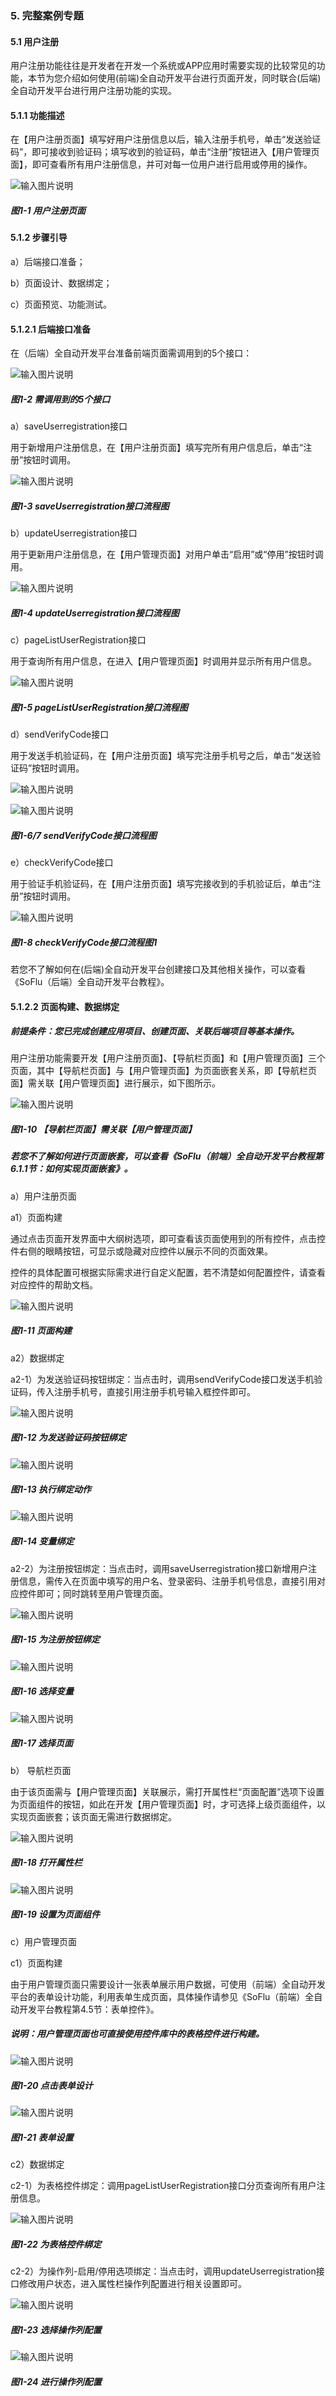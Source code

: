 ### 5. 完整案例专题

#### 5.1 用户注册

用户注册功能往往是开发者在开发一个系统或APP应用时需要实现的比较常见的功能，本节为您介绍如何使用(前端)全自动开发平台进行页面开发，同时联合(后端)全自动开发平台进行用户注册功能的实现。

#### 5.1.1 功能描述

在【用户注册页面】填写好用户注册信息以后，输入注册手机号，单击“发送验证码”，即可接收到验证码；填写收到的验证码，单击“注册”按钮进入【用户管理页面】，即可查看所有用户注册信息，并可对每一位用户进行启用或停用的操作。

![输入图片说明](../../../images/%20SoFlu%EF%BC%88%E5%89%8D%E7%AB%AF%EF%BC%89%E5%85%A8%E8%87%AA%E5%8A%A8%E5%BC%80%E5%8F%91%E5%B9%B3%E5%8F%B0%E6%95%99%E7%A8%8B/1.%20%E6%9C%80%E6%96%B0%E7%89%88%E6%9C%AC%20-%20%E6%9B%B4%E6%96%B0%E6%97%A5%E6%9C%9F%20-%202023.01.10/5.%20%E5%AE%8C%E6%95%B4%E6%A1%88%E4%BE%8B%E4%B8%93%E9%A2%98/image.png)

##### 图1-1 用户注册页面

#### 5.1.2 步骤引导

a）后端接口准备；

b）页面设计、数据绑定；

c）页面预览、功能测试。

#### 5.1.2.1 后端接口准备

在（后端）全自动开发平台准备前端页面需调用到的5个接口：

![输入图片说明](../../../images/%20SoFlu%EF%BC%88%E5%89%8D%E7%AB%AF%EF%BC%89%E5%85%A8%E8%87%AA%E5%8A%A8%E5%BC%80%E5%8F%91%E5%B9%B3%E5%8F%B0%E6%95%99%E7%A8%8B/1.%20%E6%9C%80%E6%96%B0%E7%89%88%E6%9C%AC%20-%20%E6%9B%B4%E6%96%B0%E6%97%A5%E6%9C%9F%20-%202023.01.10/5.%20%E5%AE%8C%E6%95%B4%E6%A1%88%E4%BE%8B%E4%B8%93%E9%A2%98/1-2.png)

##### 图1-2 需调用到的5个接口

a）saveUserregistration接口

用于新增用户注册信息，在【用户注册页面】填写完所有用户信息后，单击“注册”按钮时调用。

![输入图片说明](../../../images/%20SoFlu%EF%BC%88%E5%89%8D%E7%AB%AF%EF%BC%89%E5%85%A8%E8%87%AA%E5%8A%A8%E5%BC%80%E5%8F%91%E5%B9%B3%E5%8F%B0%E6%95%99%E7%A8%8B/1.%20%E6%9C%80%E6%96%B0%E7%89%88%E6%9C%AC%20-%20%E6%9B%B4%E6%96%B0%E6%97%A5%E6%9C%9F%20-%202023.01.10/5.%20%E5%AE%8C%E6%95%B4%E6%A1%88%E4%BE%8B%E4%B8%93%E9%A2%98/1-3.png)

##### 图1-3 saveUserregistration接口流程图

b）updateUserregistration接口

用于更新用户注册信息，在【用户管理页面】对用户单击“启用”或“停用”按钮时调用。

![输入图片说明](../../../images/%20SoFlu%EF%BC%88%E5%89%8D%E7%AB%AF%EF%BC%89%E5%85%A8%E8%87%AA%E5%8A%A8%E5%BC%80%E5%8F%91%E5%B9%B3%E5%8F%B0%E6%95%99%E7%A8%8B/1.%20%E6%9C%80%E6%96%B0%E7%89%88%E6%9C%AC%20-%20%E6%9B%B4%E6%96%B0%E6%97%A5%E6%9C%9F%20-%202023.01.10/5.%20%E5%AE%8C%E6%95%B4%E6%A1%88%E4%BE%8B%E4%B8%93%E9%A2%98/1-4.png)

##### 图1-4 updateUserregistration接口流程图

c）pageListUserRegistration接口

用于查询所有用户信息，在进入【用户管理页面】时调用并显示所有用户信息。

![输入图片说明](../../../images/%20SoFlu%EF%BC%88%E5%89%8D%E7%AB%AF%EF%BC%89%E5%85%A8%E8%87%AA%E5%8A%A8%E5%BC%80%E5%8F%91%E5%B9%B3%E5%8F%B0%E6%95%99%E7%A8%8B/1.%20%E6%9C%80%E6%96%B0%E7%89%88%E6%9C%AC%20-%20%E6%9B%B4%E6%96%B0%E6%97%A5%E6%9C%9F%20-%202023.01.10/5.%20%E5%AE%8C%E6%95%B4%E6%A1%88%E4%BE%8B%E4%B8%93%E9%A2%98/1-5.png)

##### 图1-5 pageListUserRegistration接口流程图

d）sendVerifyCode接口

用于发送手机验证码，在【用户注册页面】填写完注册手机号之后，单击“发送验证码”按钮时调用。

![输入图片说明](../../../images/%20SoFlu%EF%BC%88%E5%89%8D%E7%AB%AF%EF%BC%89%E5%85%A8%E8%87%AA%E5%8A%A8%E5%BC%80%E5%8F%91%E5%B9%B3%E5%8F%B0%E6%95%99%E7%A8%8B/1.%20%E6%9C%80%E6%96%B0%E7%89%88%E6%9C%AC%20-%20%E6%9B%B4%E6%96%B0%E6%97%A5%E6%9C%9F%20-%202023.01.10/5.%20%E5%AE%8C%E6%95%B4%E6%A1%88%E4%BE%8B%E4%B8%93%E9%A2%98/1-6.png)

![输入图片说明](../../../images/%20SoFlu%EF%BC%88%E5%89%8D%E7%AB%AF%EF%BC%89%E5%85%A8%E8%87%AA%E5%8A%A8%E5%BC%80%E5%8F%91%E5%B9%B3%E5%8F%B0%E6%95%99%E7%A8%8B/1.%20%E6%9C%80%E6%96%B0%E7%89%88%E6%9C%AC%20-%20%E6%9B%B4%E6%96%B0%E6%97%A5%E6%9C%9F%20-%202023.01.10/5.%20%E5%AE%8C%E6%95%B4%E6%A1%88%E4%BE%8B%E4%B8%93%E9%A2%98/1-7.png)

##### 图1-6/7 sendVerifyCode接口流程图

e）checkVerifyCode接口

用于验证手机验证码，在【用户注册页面】填写完接收到的手机验证后，单击“注册”按钮时调用。

![输入图片说明](../../../images/%20SoFlu%EF%BC%88%E5%89%8D%E7%AB%AF%EF%BC%89%E5%85%A8%E8%87%AA%E5%8A%A8%E5%BC%80%E5%8F%91%E5%B9%B3%E5%8F%B0%E6%95%99%E7%A8%8B/1.%20%E6%9C%80%E6%96%B0%E7%89%88%E6%9C%AC%20-%20%E6%9B%B4%E6%96%B0%E6%97%A5%E6%9C%9F%20-%202023.01.10/5.%20%E5%AE%8C%E6%95%B4%E6%A1%88%E4%BE%8B%E4%B8%93%E9%A2%98/1-8.png)

##### 图1-8 checkVerifyCode接口流程图1

若您不了解如何在(后端)全自动开发平台创建接口及其他相关操作，可以查看《SoFlu（后端）全自动开发平台教程》。

#### 5.1.2.2 页面构建、数据绑定

##### 前提条件：您已完成创建应用项目、创建页面、关联后端项目等基本操作。

用户注册功能需要开发【用户注册页面】、【导航栏页面】和【用户管理页面】三个页面，其中【导航栏页面】与【用户管理页面】为页面嵌套关系，即【导航栏页面】需关联【用户管理页面】进行展示，如下图所示。

![输入图片说明](../../../images/%20SoFlu%EF%BC%88%E5%89%8D%E7%AB%AF%EF%BC%89%E5%85%A8%E8%87%AA%E5%8A%A8%E5%BC%80%E5%8F%91%E5%B9%B3%E5%8F%B0%E6%95%99%E7%A8%8B/1.%20%E6%9C%80%E6%96%B0%E7%89%88%E6%9C%AC%20-%20%E6%9B%B4%E6%96%B0%E6%97%A5%E6%9C%9F%20-%202023.01.10/5.%20%E5%AE%8C%E6%95%B4%E6%A1%88%E4%BE%8B%E4%B8%93%E9%A2%98/1-10.png)

##### 图1-10 【导航栏页面】需关联【用户管理页面】

##### 若您不了解如何进行页面嵌套，可以查看《SoFlu（前端）全自动开发平台教程第6.1.1节：如何实现页面嵌套》。

a）用户注册页面

a1）页面构建

通过点击页面开发界面中大纲树选项，即可查看该页面使用到的所有控件，点击控件右侧的眼睛按钮，可显示或隐藏对应控件以展示不同的页面效果。

控件的具体配置可根据实际需求进行自定义配置，若不清楚如何配置控件，请查看对应控件的帮助文档。

![输入图片说明](../../../images/%20SoFlu%EF%BC%88%E5%89%8D%E7%AB%AF%EF%BC%89%E5%85%A8%E8%87%AA%E5%8A%A8%E5%BC%80%E5%8F%91%E5%B9%B3%E5%8F%B0%E6%95%99%E7%A8%8B/1.%20%E6%9C%80%E6%96%B0%E7%89%88%E6%9C%AC%20-%20%E6%9B%B4%E6%96%B0%E6%97%A5%E6%9C%9F%20-%202023.01.10/5.%20%E5%AE%8C%E6%95%B4%E6%A1%88%E4%BE%8B%E4%B8%93%E9%A2%98/1-11.png)

##### 图1-11 页面构建

a2）数据绑定

a2-1）为发送验证码按钮绑定：当点击时，调用sendVerifyCode接口发送手机验证码，传入注册手机号，直接引用注册手机号输入框控件即可。

![输入图片说明](../../../images/%20SoFlu%EF%BC%88%E5%89%8D%E7%AB%AF%EF%BC%89%E5%85%A8%E8%87%AA%E5%8A%A8%E5%BC%80%E5%8F%91%E5%B9%B3%E5%8F%B0%E6%95%99%E7%A8%8B/1.%20%E6%9C%80%E6%96%B0%E7%89%88%E6%9C%AC%20-%20%E6%9B%B4%E6%96%B0%E6%97%A5%E6%9C%9F%20-%202023.01.10/5.%20%E5%AE%8C%E6%95%B4%E6%A1%88%E4%BE%8B%E4%B8%93%E9%A2%98/1-12.png)

##### 图1-12 为发送验证码按钮绑定

![输入图片说明](../../../images/%20SoFlu%EF%BC%88%E5%89%8D%E7%AB%AF%EF%BC%89%E5%85%A8%E8%87%AA%E5%8A%A8%E5%BC%80%E5%8F%91%E5%B9%B3%E5%8F%B0%E6%95%99%E7%A8%8B/1.%20%E6%9C%80%E6%96%B0%E7%89%88%E6%9C%AC%20-%20%E6%9B%B4%E6%96%B0%E6%97%A5%E6%9C%9F%20-%202023.01.10/5.%20%E5%AE%8C%E6%95%B4%E6%A1%88%E4%BE%8B%E4%B8%93%E9%A2%98/1-13.png)

##### 图1-13 执行绑定动作

![输入图片说明](../../../images/%20SoFlu%EF%BC%88%E5%89%8D%E7%AB%AF%EF%BC%89%E5%85%A8%E8%87%AA%E5%8A%A8%E5%BC%80%E5%8F%91%E5%B9%B3%E5%8F%B0%E6%95%99%E7%A8%8B/1.%20%E6%9C%80%E6%96%B0%E7%89%88%E6%9C%AC%20-%20%E6%9B%B4%E6%96%B0%E6%97%A5%E6%9C%9F%20-%202023.01.10/5.%20%E5%AE%8C%E6%95%B4%E6%A1%88%E4%BE%8B%E4%B8%93%E9%A2%98/1-14.png)

##### 图1-14 变量绑定

a2-2）为注册按钮绑定：当点击时，调用saveUserregistration接口新增用户注册信息，需传入在页面中填写的用户名、登录密码、注册手机号信息，直接引用对应控件即可；同时跳转至用户管理页面。

![输入图片说明](../../../images/%20SoFlu%EF%BC%88%E5%89%8D%E7%AB%AF%EF%BC%89%E5%85%A8%E8%87%AA%E5%8A%A8%E5%BC%80%E5%8F%91%E5%B9%B3%E5%8F%B0%E6%95%99%E7%A8%8B/1.%20%E6%9C%80%E6%96%B0%E7%89%88%E6%9C%AC%20-%20%E6%9B%B4%E6%96%B0%E6%97%A5%E6%9C%9F%20-%202023.01.10/5.%20%E5%AE%8C%E6%95%B4%E6%A1%88%E4%BE%8B%E4%B8%93%E9%A2%98/1-15.png)

##### 图1-15 为注册按钮绑定

![输入图片说明](../../../images/%20SoFlu%EF%BC%88%E5%89%8D%E7%AB%AF%EF%BC%89%E5%85%A8%E8%87%AA%E5%8A%A8%E5%BC%80%E5%8F%91%E5%B9%B3%E5%8F%B0%E6%95%99%E7%A8%8B/1.%20%E6%9C%80%E6%96%B0%E7%89%88%E6%9C%AC%20-%20%E6%9B%B4%E6%96%B0%E6%97%A5%E6%9C%9F%20-%202023.01.10/5.%20%E5%AE%8C%E6%95%B4%E6%A1%88%E4%BE%8B%E4%B8%93%E9%A2%98/1-16.png)

##### 图1-16 选择变量

![输入图片说明](../../../images/%20SoFlu%EF%BC%88%E5%89%8D%E7%AB%AF%EF%BC%89%E5%85%A8%E8%87%AA%E5%8A%A8%E5%BC%80%E5%8F%91%E5%B9%B3%E5%8F%B0%E6%95%99%E7%A8%8B/1.%20%E6%9C%80%E6%96%B0%E7%89%88%E6%9C%AC%20-%20%E6%9B%B4%E6%96%B0%E6%97%A5%E6%9C%9F%20-%202023.01.10/5.%20%E5%AE%8C%E6%95%B4%E6%A1%88%E4%BE%8B%E4%B8%93%E9%A2%98/1-17.png)

##### 图1-17 选择页面

b） 导航栏页面

由于该页面需与【用户管理页面】关联展示，需打开属性栏“页面配置”选项下设置为页面组件的按钮，如此在开发【用户管理页面】时，才可选择上级页面组件，以实现页面嵌套；该页面无需进行数据绑定。

![输入图片说明](../../../images/%20SoFlu%EF%BC%88%E5%89%8D%E7%AB%AF%EF%BC%89%E5%85%A8%E8%87%AA%E5%8A%A8%E5%BC%80%E5%8F%91%E5%B9%B3%E5%8F%B0%E6%95%99%E7%A8%8B/1.%20%E6%9C%80%E6%96%B0%E7%89%88%E6%9C%AC%20-%20%E6%9B%B4%E6%96%B0%E6%97%A5%E6%9C%9F%20-%202023.01.10/5.%20%E5%AE%8C%E6%95%B4%E6%A1%88%E4%BE%8B%E4%B8%93%E9%A2%98/1-18.png)

##### 图1-18 打开属性栏

![输入图片说明](../../../images/%20SoFlu%EF%BC%88%E5%89%8D%E7%AB%AF%EF%BC%89%E5%85%A8%E8%87%AA%E5%8A%A8%E5%BC%80%E5%8F%91%E5%B9%B3%E5%8F%B0%E6%95%99%E7%A8%8B/1.%20%E6%9C%80%E6%96%B0%E7%89%88%E6%9C%AC%20-%20%E6%9B%B4%E6%96%B0%E6%97%A5%E6%9C%9F%20-%202023.01.10/5.%20%E5%AE%8C%E6%95%B4%E6%A1%88%E4%BE%8B%E4%B8%93%E9%A2%98/1-19.png)

##### 图1-19 设置为页面组件

c）用户管理页面

c1）页面构建

由于用户管理页面只需要设计一张表单展示用户数据，可使用（前端）全自动开发平台的表单设计功能，利用表单生成页面，具体操作请参见《SoFlu（前端）全自动开发平台教程第4.5节：表单控件》。

##### 说明：用户管理页面也可直接使用控件库中的表格控件进行构建。

![输入图片说明](../../../images/%20SoFlu%EF%BC%88%E5%89%8D%E7%AB%AF%EF%BC%89%E5%85%A8%E8%87%AA%E5%8A%A8%E5%BC%80%E5%8F%91%E5%B9%B3%E5%8F%B0%E6%95%99%E7%A8%8B/1.%20%E6%9C%80%E6%96%B0%E7%89%88%E6%9C%AC%20-%20%E6%9B%B4%E6%96%B0%E6%97%A5%E6%9C%9F%20-%202023.01.10/5.%20%E5%AE%8C%E6%95%B4%E6%A1%88%E4%BE%8B%E4%B8%93%E9%A2%98/1-20.png)

##### 图1-20 点击表单设计

![输入图片说明](../../../images/%20SoFlu%EF%BC%88%E5%89%8D%E7%AB%AF%EF%BC%89%E5%85%A8%E8%87%AA%E5%8A%A8%E5%BC%80%E5%8F%91%E5%B9%B3%E5%8F%B0%E6%95%99%E7%A8%8B/1.%20%E6%9C%80%E6%96%B0%E7%89%88%E6%9C%AC%20-%20%E6%9B%B4%E6%96%B0%E6%97%A5%E6%9C%9F%20-%202023.01.10/5.%20%E5%AE%8C%E6%95%B4%E6%A1%88%E4%BE%8B%E4%B8%93%E9%A2%98/1-21.png)

##### 图1-21 表单设置

c2）数据绑定

c2-1）为表格控件绑定：调用pageListUserRegistration接口分页查询所有用户注册信息。

![输入图片说明](../../../images/%20SoFlu%EF%BC%88%E5%89%8D%E7%AB%AF%EF%BC%89%E5%85%A8%E8%87%AA%E5%8A%A8%E5%BC%80%E5%8F%91%E5%B9%B3%E5%8F%B0%E6%95%99%E7%A8%8B/1.%20%E6%9C%80%E6%96%B0%E7%89%88%E6%9C%AC%20-%20%E6%9B%B4%E6%96%B0%E6%97%A5%E6%9C%9F%20-%202023.01.10/5.%20%E5%AE%8C%E6%95%B4%E6%A1%88%E4%BE%8B%E4%B8%93%E9%A2%98/1-22.png)

##### 图1-22 为表格控件绑定

c2-2）为操作列-启用/停用选项绑定：当点击时，调用updateUserregistration接口修改用户状态，进入属性栏操作列配置进行相关设置即可。

![输入图片说明](../../../images/%20SoFlu%EF%BC%88%E5%89%8D%E7%AB%AF%EF%BC%89%E5%85%A8%E8%87%AA%E5%8A%A8%E5%BC%80%E5%8F%91%E5%B9%B3%E5%8F%B0%E6%95%99%E7%A8%8B/1.%20%E6%9C%80%E6%96%B0%E7%89%88%E6%9C%AC%20-%20%E6%9B%B4%E6%96%B0%E6%97%A5%E6%9C%9F%20-%202023.01.10/5.%20%E5%AE%8C%E6%95%B4%E6%A1%88%E4%BE%8B%E4%B8%93%E9%A2%98/1-23.png)
##### 图1-23 选择操作列配置

![输入图片说明](../../../images/%20SoFlu%EF%BC%88%E5%89%8D%E7%AB%AF%EF%BC%89%E5%85%A8%E8%87%AA%E5%8A%A8%E5%BC%80%E5%8F%91%E5%B9%B3%E5%8F%B0%E6%95%99%E7%A8%8B/1.%20%E6%9C%80%E6%96%B0%E7%89%88%E6%9C%AC%20-%20%E6%9B%B4%E6%96%B0%E6%97%A5%E6%9C%9F%20-%202023.01.10/5.%20%E5%AE%8C%E6%95%B4%E6%A1%88%E4%BE%8B%E4%B8%93%E9%A2%98/1-24.png)

##### 图1-24 进行操作列配置
